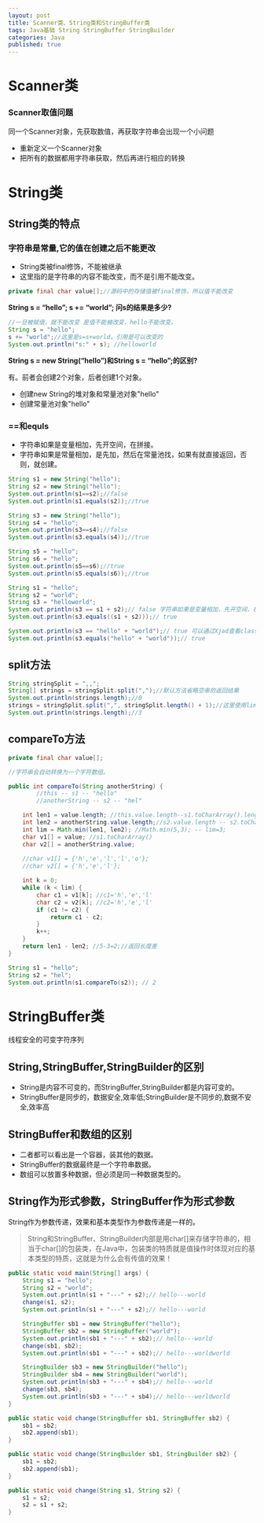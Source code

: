 ```yaml
---  
layout: post  
title: Scanner类、String类和StringBuffer类  
tags: Java基础 String StringBuffer StringBuilder  
categories: Java  
published: true  
---  
```


# Scanner类

### Scanner取值问题

同一个Scanner对象，先获取数值，再获取字符串会出现一个小问题

* 重新定义一个Scanner对象
* 把所有的数据都用字符串获取，然后再进行相应的转换

# String类

## String类的特点

### 字符串是常量,它的值在创建之后不能更改

* String类被final修饰，不能被继承
* 这里指的是字符串的内容不能改变，而不是引用不能改变。

```java
private final char value[];//源码中的存储值被final修饰，所以值不能改变
```

**String s = “hello”; s += “world”; 问s的结果是多少?**

```java
//一旦被赋值，就不能改变 是值不能被改变，hello不能改变，
String s = "hello";
s += "world";//这里是s=s+world，引用是可以改变的
System.out.println("s:" + s); //helloworld
```

**String s = new String(“hello”)和String s = “hello”;的区别?**

有。前者会创建2个对象，后者创建1个对象。

* 创建new String的堆对象和常量池对象"hello"
* 创建常量池对象"hello"	


### ==和equls

* 字符串如果是变量相加，先开空间，在拼接。
* 字符串如果是常量相加，是先加，然后在常量池找，如果有就直接返回，否则，就创建。

```java
String s1 = new String("hello");
String s2 = new String("hello");
System.out.println(s1==s2);//false
System.out.println(s1.equals(s2));//true

String s3 = new String("hello");
String s4 = "hello";
System.out.println(s3==s4);//false
System.out.println(s3.equals(s4));//true

String s5 = "hello";
String s6 = "hello";
System.out.println(s5==s6);//true
System.out.println(s5.equals(s6));//true

String s1 = "hello";
String s2 = "world";
String s3 = "helloworld";
System.out.println(s3 == s1 + s2);// false 字符串如果是变量相加，先开空间，在拼接。
System.out.println(s3.equals((s1 + s2)));// true

System.out.println(s3 == "hello" + "world");// true 可以通过Xjad查看class文件。这里编译后是同一个常量
System.out.println(s3.equals("hello" + "world"));// true

```

## split方法

```java
String stringSplit = ",,";
String[] strings = stringSplit.split(",");//默认方法省略空串的返回结果
System.out.println(strings.length);//0
strings = stringSplit.split(",", stringSplit.length() + 1);//这里使用limit参数设置期待返回数组长度
System.out.println(strings.length);//3
```


## compareTo方法

```java
private final char value[];

//字符串会自动转换为一个字符数组。

public int compareTo(String anotherString) {
		//this -- s1 -- "hello"
		//anotherString -- s2 -- "hel"

    int len1 = value.length; //this.value.length--s1.toCharArray().length--5
    int len2 = anotherString.value.length;//s2.value.length -- s2.toCharArray().length--3
    int lim = Math.min(len1, len2); //Math.min(5,3); -- lim=3;
    char v1[] = value; //s1.toCharArray()
    char v2[] = anotherString.value;
    
    //char v1[] = {'h','e','l','l','o'};
    //char v2[] = {'h','e','l'};

    int k = 0;
    while (k < lim) {
        char c1 = v1[k]; //c1='h','e','l'
        char c2 = v2[k]; //c2='h','e','l'
        if (c1 != c2) {
            return c1 - c2;
        }
        k++;
    }
    return len1 - len2; //5-3=2;//返回长度差
}

String s1 = "hello";
String s2 = "hel";
System.out.println(s1.compareTo(s2)); // 2
```

# StringBuffer类

线程安全的可变字符序列

## String,StringBuffer,StringBuilder的区别

* String是内容不可变的，而StringBuffer,StringBuilder都是内容可变的。
* StringBuffer是同步的，数据安全,效率低;StringBuilder是不同步的,数据不安全,效率高

## StringBuffer和数组的区别

* 二者都可以看出是一个容器，装其他的数据。
* StringBuffer的数据最终是一个字符串数据。
* 数组可以放置多种数据，但必须是同一种数据类型的。


## String作为形式参数，StringBuffer作为形式参数

String作为参数传递，效果和基本类型作为参数传递是一样的。

> String和StringBuffer、StringBuilder内部是用char[]来存储字符串的，相当于char[]的包装类，在Java中，包装类的特质就是值操作时体现对应的基本类型的特质，这就是为什么会有传值的效果！

```java
public static void main(String[] args) {
    String s1 = "hello";
    String s2 = "world";
    System.out.println(s1 + "---" + s2);// hello---world
    change(s1, s2);
    System.out.println(s1 + "---" + s2);// hello---world

    StringBuffer sb1 = new StringBuffer("hello");
    StringBuffer sb2 = new StringBuffer("world");
    System.out.println(sb1 + "---" + sb2);// hello---world
    change(sb1, sb2);
    System.out.println(sb1 + "---" + sb2);// hello---worldworld

    StringBuilder sb3 = new StringBuilder("hello");
    StringBuilder sb4 = new StringBuilder("world");
    System.out.println(sb3 + "---" + sb4);// hello---world
    change(sb3, sb4);
    System.out.println(sb3 + "---" + sb4);// hello---worldworld
}

public static void change(StringBuffer sb1, StringBuffer sb2) {
    sb1 = sb2;
    sb2.append(sb1);
}

public static void change(StringBuilder sb1, StringBuilder sb2) {
    sb1 = sb2;
    sb2.append(sb1);
}

public static void change(String s1, String s2) {
    s1 = s2;
    s2 = s1 + s2;
}
```